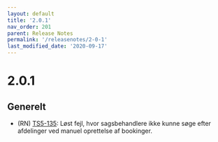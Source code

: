 ```yaml
---
layout: default
title: '2.0.1'
nav_order: 201
parent: Release Notes
permalink: '/releasenotes/2-0-1'
last_modified_date: '2020-09-17'
---
```


# 2.0.1

## Generelt

- (RN) [TS5-135](https://sd.trifork.com/projects/TS5/queues/custom/95/TS5-135): Løst fejl, hvor sagsbehandlere ikke kunne søge efter afdelinger ved manuel oprettelse af bookinger.
